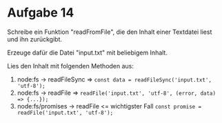 # Aufgabe 14

Schreibe ein Funktion "readFromFile", die den Inhalt einer Textdatei liest und ihn zurückgibt.

Erzeuge dafür die Datei "input.txt" mit beliebigem Inhalt.

Lies den Inhalt mit folgenden Methoden aus:

1. node:fs -> readFileSync => `const data = readFileSync('input.txt', 'utf-8');`
2. node:fs -> readFile => `readFile('input.txt', 'utf-8', (error, data) => {...});`
3. node:fs/promises -> readFile <= wichtigster Fall `const promise = readFile('input.txt', 'utf-8');`